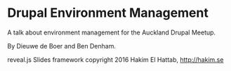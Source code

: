 # Drupal Environment Management

A talk about environment management for the Auckland Drupal Meetup.

By Dieuwe de Boer and Ben Denham.

reveal.js Slides framework copyright 2016 Hakim El Hattab, http://hakim.se
